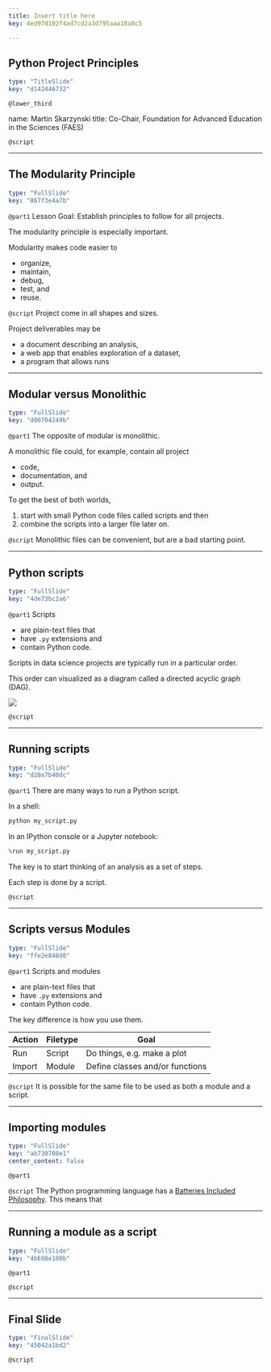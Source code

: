 ```yaml
---
title: Insert title here
key: 4ed97d102f4ad7cd2a3d795aaa18a8c5

---
```

## Python Project Principles

```yaml
type: "TitleSlide"
key: "d142446732"
```

`@lower_third`

name: Martin Skarzynski
title: Co-Chair, Foundation for Advanced Education in the Sciences (FAES)


`@script`



---
## The Modularity Principle

```yaml
type: "FullSlide"
key: "867f3e4a7b"
```

`@part1`
Lesson Goal: Establish principles to follow for all projects.

The modularity principle is especially important.

Modularity makes code easier to 
- organize, 
- maintain, 
- debug,
- test, and
- reuse.


`@script`
Project come in all shapes and sizes.

Project deliverables may be
- a document describing an analysis,
- a web app that enables exploration of a dataset,
- a program that allows runs


---
## Modular versus Monolithic

```yaml
type: "FullSlide"
key: "d00704249b"
```

`@part1`
The opposite of modular is monolithic.

A monolithic file could, for example, contain all project
- code,
- documentation, and
- output.

To get the best of both worlds,
1. start with small Python code files called scripts and then
2. combine the scripts into a larger file later on.


`@script`
Monolithic files can be convenient, but are a bad starting point.


---
## Python scripts

```yaml
type: "FullSlide"
key: "4de73bc2a6"
```

`@part1`
Scripts
- are plain-text files that
- have `.py` extensions and
- contain Python code.

Scripts in data science projects are typically run in a particular order.

This order can visualized as a diagram called a directed acyclic graph (DAG). 

![](https://ndownloader.figshare.com/files/13168322/preview/13168322/preview.jpg)


`@script`



---
## Running scripts

```yaml
type: "FullSlide"
key: "d28e7b40dc"
```

`@part1`
There are many ways to run a Python script.

In a shell:
```sh
python my_script.py
```

In an IPython console or a Jupyter notebook:
```python
%run my_script.py
```

The key is to start thinking of an analysis as a set of steps. 

Each step is done by a script.


`@script`



---
## Scripts versus Modules

```yaml
type: "FullSlide"
key: "ffe2e848d0"
```

`@part1`
Scripts and modules
- are plain-text files that
- have `.py` extensions and
- contain Python code.

The key difference is how you use them.

| Action | Filetype | Goal                            |
|--------|----------|---------------------------------|
| Run    | Script   | Do things, e.g. make a plot     |
| Import | Module   | Define classes and/or functions |


`@script`
It is possible for the same file to be used as both a module and a script.


---
## Importing modules

```yaml
type: "FullSlide"
key: "ab730708e1"
center_content: false
```

`@part1`



`@script`
The Python programming language has a [Batteries Included Philosophy](https://www.python.org/dev/peps/pep-0206/#batteries-included-philosophy). This means that


---
## Running a module as a script

```yaml
type: "FullSlide"
key: "4b698e100b"
```

`@part1`



`@script`



---
## Final Slide

```yaml
type: "FinalSlide"
key: "45042a1bd2"
```

`@script`


